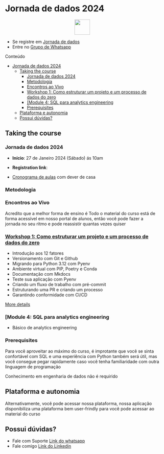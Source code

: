 # Jornada de dados 2024

<p align="center">
  <a href="https://lvgalvaofilho.com/"><img src="www.google.com.br" height="50" /></a>
</p>

- Se registre em [Jornada de dados](https://jornadadedados.alpaclass.com/)
- Entre no [Grupo de Whatsapp](https://jornadadedados.alpaclass.com/)

Conteúdo

- [Jornada de dados 2024](#jornada-de-dados-2024)
  - [Taking the course](#taking-the-course)
    - [Jornada de dados 2024](#jornada-de-dados-2024-1)
    - [Metodologia](#metodologia)
    - [Encontros ao Vivo](#encontros-ao-vivo)
    - [Workshop 1: Como estruturar um projeto e um processo de dados do zero](#workshop-1-como-estruturar-um-projeto-e-um-processo-de-dados-do-zero)
    - [\[Module 4: SQL para analytics engineering](#module-4-sql-para-analytics-engineering)
    - [Prerequisites](#prerequisites)
  - [Plataforma e autonomia](#plataforma-e-autonomia)
  - [Possui dúvidas?](#possui-dúvidas)

## Taking the course

### Jornada de dados 2024

* **Início**: 27 de Janeiro 2024 (Sábado) ás 10am
  
* **Registration link**: 
  
* [Cronograma de aulas]() com dever de casa


### Metodologia

### Encontros ao Vivo

Acredito que a melhor forma de ensino é Todo o material do curso está de forma acessível em nosso portal de alunos, então você pode fazer a jornada no seu ritmo e pode reassistir quantas vezes quiser


### [Workshop 1: Como estruturar um projeto e um processo de dados do zero](01-como-estruturar-projetos-e-processos-de-dados-do-zero/)

* Introdução aos 12 fatores
* Versionamento com Git e Github
* Migrando para Python 3.12 com Pyenv
* Ambiente virtual com PIP, Poetry e Conda
* Documentação com Mkdocs
* Teste sua aplicação com Pyenv
* Criando um fluxo de trabalho com pré-commit
* Estruturando uma PR e criando um processo
* Garantindo conformidade com CI/CD

[More details](01-docker-terraform/)


### [Module 4: SQL para analytics engineering

* Básico de analytics engineering


### Prerequisites

Para você aproveitar ao máximo do curso, é improtante que você se sinta confortável com SQL e uma experiência com Python também será útil, mas você consegue pegar rapidamente caso você tenha familiaridade com outra linguagem de programação

Conhecimento em engenharia de dados não é requirido

## Plataforma e autonomia

Alternativamente, você pode acessar nossa plataforma, nossa aplicação disponibiliza uma plataforma bem user-frindly para você pode acessar ao material do curso


## Possui dúvidas? 

- Fale com Suporte [Link do whatsapp](www.google.com)
- Fale comigo [Link do Linkedin](www.google.com)
